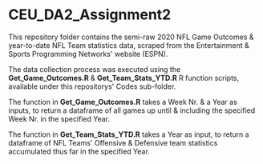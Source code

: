 # CEU_DA2_Assignment2

This repository folder contains the semi-raw 2020 NFL Game Outcomes & year-to-date NFL Team statistics data, scraped from the Entertainment & Sports Programming Networks' website (ESPN). 

The data collection process was executed using the **Get_Game_Outcomes.R** & **Get_Team_Stats_YTD.R** R function scripts, available under this repositorys' Codes sub-folder. 

The function in **Get_Game_Outcomes.R** takes a Week Nr. & a Year as inputs, to return a dataframe of all games up until & including the specified Week Nr. in the specified Year.

The function in **Get_Team_Stats_YTD.R** takes a Year as input, to return a dataframe of NFL Teams' Offensive & Defensive team statistics accumulated thus far in the specified Year.

